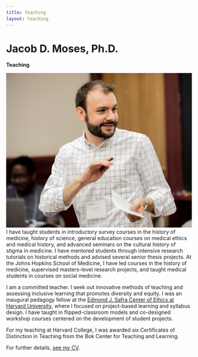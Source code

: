 ```yaml
---
title: Teaching
layout: teaching
---
```

# Jacob D. Moses, Ph.D.
**Teaching**

![Photo of Jacob Moses leading a session at a teaching and learning conference at Harvard University.][image-1] I have taught students in introductory survey courses in the history of medicine, history of science, general education courses on medical ethics and medical history, and advanced seminars on the cultural history of stigma in medicine. I have mentored students through intensive research tutorials on historical methods and advised several senior thesis projects. At the Johns Hopkins School of Medicine, I have led courses in the history of medicine, supervised masters-level research projects, and taught medical students in courses on social medicine.

I am a committed teacher. I seek out innovative methods of teaching and assessing inclusive learning that promotes diversity and equity. I was an inaugural pedagogy fellow at the [Edmond J. Safra Center of Ethics at Harvard University][1], where I focused on project-based learning and syllabus design. I have taught in flipped-classroom models and co-designed workshop courses centered on the development of student projects.

For my teaching at Harvard College, I was awarded six Certificates of Distinction in Teaching from the Bok Center for Teaching and Learning.

For further details, [see my CV][2].

[1]:	https://ethics.harvard.edu
[2]:	/cv/ "Curriculum Vitae"

[image-1]:	/assets/img/jacob-moses-2017.jpg

